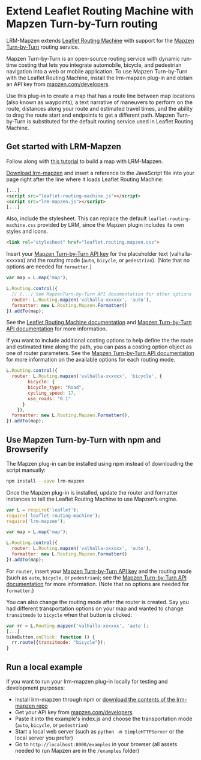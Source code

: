 # Extend Leaflet Routing Machine with Mapzen Turn-by-Turn routing

LRM-Mapzen extends [Leaflet Routing Machine](https://github.com/perliedman/leaflet-routing-machine) with support for the [Mapzen Turn-by-Turn](https://mapzen.com/projects/valhalla) routing service.

Mapzen Turn-by-Turn is an open-source routing service with dynamic run-time costing that lets you integrate automobile, bicycle, and pedestrian navigation into a web or mobile application. To use Mapzen Turn-by-Turn with the Leaflet Routing Machine, install the lrm-mapzen plug-in and obtain an API key from [mapzen.com/developers](http://mapzen.com/developers).

Use this plug-in to create a map that has a route line between map locations (also known as waypoints), a text narrative of maneuvers to perform on the route, distances along your route and estimated travel times, and the ability to drag the route start and endpoints to get a different path. Mapzen Turn-by-Turn is substituted for the default routing service used in Leaflet Routing Machine.

## Get started with LRM-Mapzen

Follow along with [this tutorial](https://mapzen.com/documentation/turn-by-turn/add-routing-to-a-map/) to build a map with LRM-Mapzen.

[Download lrm-mapzen](https://mapzen.com/resources/lrm-valhalla-0.0.9.zip) and insert a reference to the JavaScript file into your page right after the line where it loads Leaflet Routing Machine:

```html
[...]
<script src="leaflet-routing-machine.js"></script>
<script src="lrm-mapzen.js"></script>
[...]
```

Also, include the stylesheet. This can replace the default `leaflet-routing-machine.css` provided by LRM, since the Mapzen plugin includes its own styles and icons.

```html
<link rel="stylesheet" href="leaflet.routing.mapzen.css">
```

Insert your [Mapzen Turn-by-Turn API key](https://mapzen.com/developers) for the placeholder text (valhalla-xxxxxx) and the routing mode (`auto`, `bicycle`, or `pedestrian`). (Note that no options are needed for `formatter`.)

```js
var map = L.map('map');

L.Routing.control({
  // [...] See MapzenTurn-by-Turn API documentation for other options
  router: L.Routing.mapzen('valhalla-xxxxxx', 'auto'),
  formatter: new L.Routing.Mapzen.Formatter()
}).addTo(map);
```

See the [Leaflet Routing Machine documentation](http://www.liedman.net/leaflet-routing-machine/tutorials/) and [Mapzen Turn-by-Turn API documentation](https://mapzen.com/documentation/turn-by-turn/api-reference/) for more information.

If you want to include additional costing options to help define the the route and estimated time along the path, you can pass a costing option object as one of router parameters. See the [Mapzen Turn-by-Turn API documentation](https://mapzen.com/documentation/turn-by-turn/api-reference/) for more information on the available options for each routing mode.

```js
L.Routing.control({
  router: L.Routing.mapzen('valhalla-xxxxxx', 'bicycle', {
        bicycle: {
        bicycle_type: "Road",
        cycling_speed: 17,
        use_roads: "0.1"
      }
    }),
  formatter: new L.Routing.Mapzen.Formatter(),
}).addTo(map);
```

## Use Mapzen Turn-by-Turn with npm and Browserify

The Mapzen plug-in can be installed using npm instead of downloading the script manually:

```sh
npm install --save lrm-mapzen
```

Once the Mapzen plug-in is installed, update the router and formatter instances to tell the Leaflet Routing Machine to use Mapzen’s engine.

```js
var L = require('leaflet');
require('leaflet-routing-machine');
require('lrm-mapzen');

var map = L.map('map');

L.Routing.control({
  router: L.Routing.mapzen('valhalla-xxxxxx', 'auto'),
  formatter: new L.Routing.Mapzen.Formatter()
}).addTo(map);
```

For `router`, insert your [Mapzen Turn-by-Turn API key](https://mapzen.com/developers) and the routing mode (such as `auto`, `bicycle`, or `pedestrian`); see the [Mapzen Turn-by-Turn API documentation](https://mapzen.com/documentation/turn-by-turn/api-reference/) for more information. (Note that no options are needed for `formatter`.)

You can also change the routing mode after the router is created. Say you had different transportation options on your map and wanted to change `transitmode` to `bicycle` when that button is clicked:

```js
var rr = L.Routing.mapzen('valhalla-xxxxxx', 'auto');
[...]
bikeButton.onClick: function () {
  rr.route({transitmode: "bicycle"});
}
```

## Run a local example

If you want to run your lrm-mapzen plug-in locally for testing and development purposes:

- Install lrm-mapzen through npm or [download the contents of the lrm-mapzen repo](https://github.com/mapzen/lrm-mapzen/archive/master.zip)
- Get your API key from [mapzen.com/developers](https://mapzen.com/developers/)
- Paste it into the example's index.js and choose the transportation mode (`auto`, `bicycle`, or `pedestrian`)
- Start a local web server (such as `python -m SimpleHTTPServer` or the local server you prefer)
- Go to `http://localhost:8000/examples` in your browser (all assets needed to run Mapzen are in the `/examples` folder)
